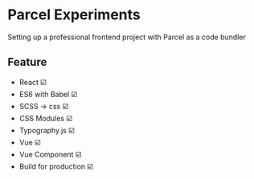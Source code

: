 # Parcel Experiments

Setting up a professional frontend project with Parcel as a code bundler

## Feature

- React ☑️
- ES6 with Babel ☑️
- SCSS -> css ☑️
- CSS Modules ☑️
- Typography.js ☑️
- Vue ☑️
- Vue Component ☑️
- Build for production ☑️
